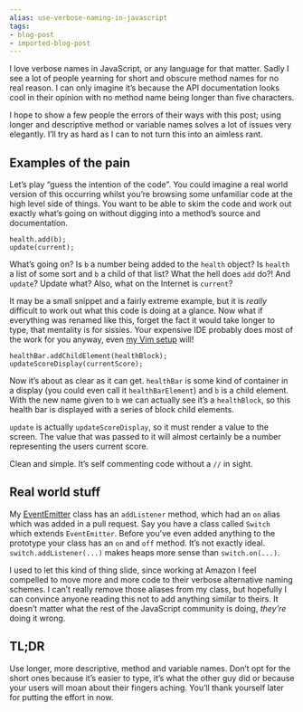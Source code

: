 ```yaml
---
alias: use-verbose-naming-in-javascript
tags:
- blog-post
- imported-blog-post
---
```



I love verbose names in JavaScript, or any language for that matter. Sadly I see a lot of people yearning for short and obscure method names for no real reason. I can only imagine it’s because the API documentation looks cool in their opinion with no method name being longer than five characters.

I hope to show a few people the errors of their ways with this post; using longer and descriptive method or variable names solves a lot of issues very elegantly. I’ll try as hard as I can to not turn this into an aimless rant.

## Examples of the pain

Let’s play “guess the intention of the code”. You could imagine a real world version of this occurring whilst you’re browsing some unfamiliar code at the high level side of things. You want to be able to skim the code and work out exactly what’s going on without digging into a method’s source and documentation.

```
health.add(b);
update(current);
```

What’s going on? Is `b` a number being added to the `health` object? Is `health` a list of some sort and `b` a child of that list? What the hell does `add` do?! And `update`? Update what? Also, what on the Internet is `current`?

It may be a small snippet and a fairly extreme example, but it is _really_ difficult to work out what this code is doing at a glance. Now what if everything was renamed like this, forget the fact it would take longer to type, that mentality is for sissies. Your expensive IDE probably does most of the work for you anyway, even [my Vim setup](https://github.com/Wolfy87/vim-config) will!

```
healthBar.addChildElement(healthBlock);
updateScoreDisplay(currentScore);
```

Now it’s about as clear as it can get. `healthBar` is some kind of container in a display (you could even call it `healthBarElement`) and `b` is a child element. With the new name given to `b` we can actually see it’s a `healthBlock`, so this health bar is displayed with a series of block child elements.

`update` is actually `updateScoreDisplay`, so it must render a value to the screen. The value that was passed to it will almost certainly be a number representing the users current score.

Clean and simple. It’s self commenting code without a `//` in sight.

## Real world stuff

My [EventEmitter](https://github.com/Wolfy87/EventEmitter) class has an `addListener` method, which had an `on` alias which was added in a pull request. Say you have a class called `Switch` which extends `EventEmitter`. Before you’ve even added anything to the prototype your class has an `on` and `off` method. It’s not exactly ideal. `switch.addListener(...)` makes heaps more sense than `switch.on(...)`.

I used to let this kind of thing slide, since working at Amazon I feel compelled to move more and more code to their verbose alternative naming schemes. I can’t really remove those aliases from my class, but hopefully I can convince anyone reading this not to add anything similar to theirs. It doesn’t matter what the rest of the JavaScript community is doing, _they’re_ doing it wrong.

## TL;DR

Use longer, more descriptive, method and variable names. Don’t opt for the short ones because it’s easier to type, it’s what the other guy did or because your users will moan about their fingers aching. You’ll thank yourself later for putting the effort in now.
